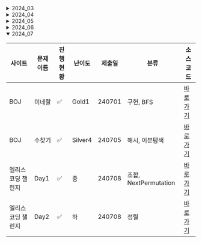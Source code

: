 <details close>
<summary>2024_03</summary>

| 사이트      | 문제 이름        | 진행 현황           | 난이도 | 제출일 | 소스코드                                      |
| ----------- | ---------------- | ------------------- | ------ | ------ | --------------------------------------------- |
| Programmers | 도넛과 막대      | :white\*check_mark: | Lv.2   | 240317 | [바로가기](2024_03/Sol*도넛과막대그래프.java) |
| Programmers | 가장 긴 펠린드롬 | :white\*check_mark: | Lv.3   | 240317 | [바로가기](2024_03/Sol*가장긴펠린드롬.java)   |
| Programmers | 올바른 괄호      | :white\*check_mark: | Lv.2   | 240317 | [바로가기](2024_03/Sol*올바른문자열.java)     |
| Programmers | 주사위 고르기    | :white\*check_mark: | Lv.3   | 240319 | [바로가기](2024_03/Sol*주사위고르기.java)     |
| Programmers | 멀리 뛰기        | :white\*check_mark: | Lv.2   | 240324 | [바로가기](2024_03/Sol*멀리뛰기.java)         |
| Programmers | 최솟값 만들기    | :white\*check_mark: | Lv.2   | 240324 | [바로가기](2024_03/Sol*최소값만들기.java)     |
| Programmers | NQueen           | :white_check_mark:  | Lv.2   | 240324 | [바로가기](2024_03/피보나치수.c)              |
| Programmers | 피보나치         | :white_check_mark:  | Lv.2   | 240324 | [바로가기](2024_03/Nqueen.cpp)                |

</details>

<details close>

<summary>2024_04</summary>

| 사이트 | 문제 이름          | 진행 현황          | 난이도 | 제출일 | 소스코드                                        |
| ------ | ------------------ | ------------------ | ------ | ------ | ----------------------------------------------- |
| BOJ    | 구슬탈출 2         | :white_check_mark: | Gold1  | 240414 | [바로가기](2024_04/Sol_13460_구슬탈출2.java)    |
| BOJ    | 주사위 굴리기      | :white_check_mark: | Gold4  | 240415 | [바로가기](2024_04/Sol_14499_주사위굴리기.java) |
| BOJ    | 코드트리-마법의 숲 | :white_check_mark: | Gold3  | 240417 | [바로가기](2024_04/CT_마법의_숲.java)           |
| BOJ    | 테트로미노         | :white_check_mark: | Gold4  | 240424 | [바로가기](2024_04/Sol_14500_테트로미노.java)   |

</details>

<details close>

<summary>2024_05</summary>

| 사이트 | 문제 이름   | 진행 현황          | 난이도 | 제출일 | 분류     | 소스코드                                      |
| ------ | ----------- | ------------------ | ------ | ------ | -------- | --------------------------------------------- |
| BOJ    | ACM크래프트 | :white_check_mark: | Gold3  | 240524 | 위상정렬 | [바로가기](2024_05/Sol_1055_ACM크래프트.java) |

</details>

<details close>

<summary>2024_06</summary>

| 사이트 | 문제 이름    | 진행 현황          | 난이도 | 제출일 | 분류                 | 소스코드                                        |
| ------ | ------------ | ------------------ | ------ | ------ | -------------------- | ----------------------------------------------- |
| BOJ    | 경사로       | :white_check_mark: | Gold3  | 240607 | 구현                 | [바로가기](2024_06/Sol_14890_경사로.java)       |
| BOJ    | 음악프로그램 | :white_check_mark: | Gold3  | 240612 | 위상정렬             | [바로가기](2024_06/Sol_2623_음악프로그램.java)  |
| BOJ    | 사다리조작   | :white_check_mark: | Gold3  | 240613 | 구현, 조합           | [바로가기](2024_06/Sol_15684_사다리조작.java)   |
| BOJ    | 나무재테크   | :white_check_mark: | Gold3  | 240616 | 구현, 자료구조       | [바로가기](2024_06/Sol_16235_나무재테크.java)   |
| BOJ    | 피보나치수6  | :white_check_mark: | Gold2  | 240617 | 행렬방정식, 분할정복 | [바로가기](2024_06/Sol_11444_피보나치수_6.java) |
| BOJ    | 트리의 지름  | :white_check_mark: | Gold2  | 240618 | 트리, BFS            | [바로가기](2024_06/Sol_1167_트리의지름.java)    |
| BOJ    | 플로이드     | :white_check_mark: | Gold4  | 240619 | 플로이드워셜         | [바로가기](2024_06/Sol_11404_플로이드.java)     |
| BOJ    | 파티         | :white_check_mark: | Gold3  | 240620 | 다익스트라           | [바로가기](2024_06/Sol_1238_파티.java)          |
| BOJ    | Garden       | :white_check_mark: | Gold1  | 240621 | 조합, BFS            | [바로가기](2024_06/Sol_18809_Garden.java)       |
| BOJ    | 드래곤커브   | :white_check_mark: | Gold3  | 240626 | 구현                 | [바로가기](2024_06/Sol_15685_드래곤커브.java)   |

</details>

<details open>

<summary>2024_07</summary>

| 사이트             | 문제 이름 | 진행 현황          | 난이도  | 제출일 | 분류                  | 소스코드                                         |
| ------------------ | --------- | ------------------ | ------- | ------ | --------------------- | ------------------------------------------------ |
| BOJ                | 미네랄    | :white_check_mark: | Gold1   | 240701 | 구현, BFS             | [바로가기](2024_07/Sol_2933_미네랄.java)         |
| BOJ                | 수찾기    | :white_check_mark: | Silver4 | 240705 | 해시, 이분탐색        | [바로가기](2024_07/Sol_1920_수찾기.java)         |
| 엘리스 코딩 챌린지 | Day1      | :white_check_mark: | 중      | 240708 | 조합, NextPermutation | [바로가기](2024_07/EliceCodeChallenge_Day1.java) |
| 엘리스 코딩 챌린지 | Day2      | :white_check_mark: | 하      | 240708 | 정렬                  | [바로가기](2024_07/EliceCodeChallenge_Day1.java) |

</details>

<!-- :white_large_square: :white_check_mark: -->
